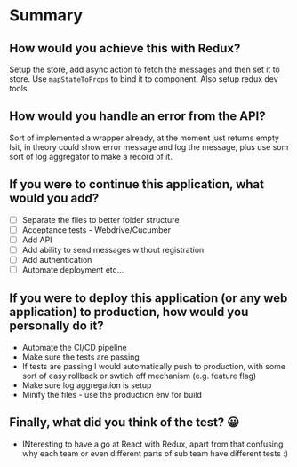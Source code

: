 # Summary

## How would you achieve this with Redux?
Setup the store, add async action to fetch the messages and then set it to store. Use `mapStateToProps` to bind it to component. Also setup redux dev tools.

## How would you handle an error from the API?
Sort of implemented a wrapper already, at the moment just returns empty lsit, in theory could show error message and log the message, plus use som sort of log aggregator to make a record of it.

## If you were to continue this application, what would you add?
- [ ] Separate the files to better folder structure
- [ ] Acceptance tests - Webdrive/Cucumber
- [ ] Add API
- [ ] Add ability to send messages without registration
- [ ] Add authentication
- [ ] Automate deployment
etc...

## If you were to deploy this application (or any web application) to production, how would you personally do it?
- Automate the CI/CD pipeline
- Make sure the tests are passing
- If tests are passing I would automatically push to production, with some sort of easy rollback or swtich off mechanism (e.g. feature flag)
- Make sure log aggregation is setup
- Minify the files - use the production env for build


## Finally, what did you think of the test? 😀
- INteresting to have a go at React with Redux, apart from that confusing why each team or even different parts of sub team have different tests :)